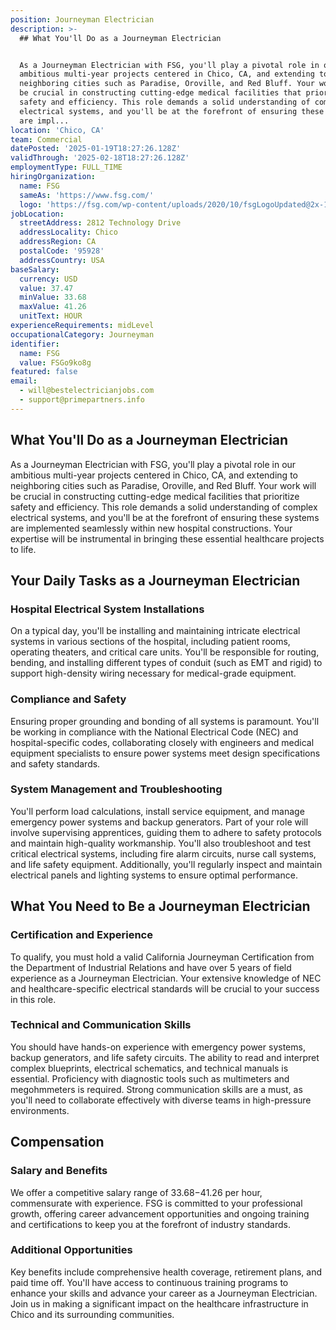 ```yaml
---
position: Journeyman Electrician
description: >-
  ## What You'll Do as a Journeyman Electrician


  As a Journeyman Electrician with FSG, you'll play a pivotal role in our
  ambitious multi-year projects centered in Chico, CA, and extending to
  neighboring cities such as Paradise, Oroville, and Red Bluff. Your work will
  be crucial in constructing cutting-edge medical facilities that prioritize
  safety and efficiency. This role demands a solid understanding of complex
  electrical systems, and you'll be at the forefront of ensuring these systems
  are impl...
location: 'Chico, CA'
team: Commercial
datePosted: '2025-01-19T18:27:26.128Z'
validThrough: '2025-02-18T18:27:26.128Z'
employmentType: FULL_TIME
hiringOrganization:
  name: FSG
  sameAs: 'https://www.fsg.com/'
  logo: 'https://fsg.com/wp-content/uploads/2020/10/fsgLogoUpdated@2x-1-2.png'
jobLocation:
  streetAddress: 2812 Technology Drive
  addressLocality: Chico
  addressRegion: CA
  postalCode: '95928'
  addressCountry: USA
baseSalary:
  currency: USD
  value: 37.47
  minValue: 33.68
  maxValue: 41.26
  unitText: HOUR
experienceRequirements: midLevel
occupationalCategory: Journeyman
identifier:
  name: FSG
  value: FSGo9ko8g
featured: false
email:
  - will@bestelectricianjobs.com
  - support@primepartners.info
---
```




## What You'll Do as a Journeyman Electrician

As a Journeyman Electrician with FSG, you'll play a pivotal role in our ambitious multi-year projects centered in Chico, CA, and extending to neighboring cities such as Paradise, Oroville, and Red Bluff. Your work will be crucial in constructing cutting-edge medical facilities that prioritize safety and efficiency. This role demands a solid understanding of complex electrical systems, and you'll be at the forefront of ensuring these systems are implemented seamlessly within new hospital constructions. Your expertise will be instrumental in bringing these essential healthcare projects to life.

## Your Daily Tasks as a Journeyman Electrician

### Hospital Electrical System Installations

On a typical day, you'll be installing and maintaining intricate electrical systems in various sections of the hospital, including patient rooms, operating theaters, and critical care units. You'll be responsible for routing, bending, and installing different types of conduit (such as EMT and rigid) to support high-density wiring necessary for medical-grade equipment.

### Compliance and Safety

Ensuring proper grounding and bonding of all systems is paramount. You'll be working in compliance with the National Electrical Code (NEC) and hospital-specific codes, collaborating closely with engineers and medical equipment specialists to ensure power systems meet design specifications and safety standards.

### System Management and Troubleshooting

You'll perform load calculations, install service equipment, and manage emergency power systems and backup generators. Part of your role will involve supervising apprentices, guiding them to adhere to safety protocols and maintain high-quality workmanship. You'll also troubleshoot and test critical electrical systems, including fire alarm circuits, nurse call systems, and life safety equipment. Additionally, you'll regularly inspect and maintain electrical panels and lighting systems to ensure optimal performance.

## What You Need to Be a Journeyman Electrician

### Certification and Experience

To qualify, you must hold a valid California Journeyman Certification from the Department of Industrial Relations and have over 5 years of field experience as a Journeyman Electrician. Your extensive knowledge of NEC and healthcare-specific electrical standards will be crucial to your success in this role.

### Technical and Communication Skills

You should have hands-on experience with emergency power systems, backup generators, and life safety circuits. The ability to read and interpret complex blueprints, electrical schematics, and technical manuals is essential. Proficiency with diagnostic tools such as multimeters and megohmmeters is required. Strong communication skills are a must, as you'll need to collaborate effectively with diverse teams in high-pressure environments.

## Compensation

### Salary and Benefits

We offer a competitive salary range of $33.68-$41.26 per hour, commensurate with experience. FSG is committed to your professional growth, offering career advancement opportunities and ongoing training and certifications to keep you at the forefront of industry standards.

### Additional Opportunities

Key benefits include comprehensive health coverage, retirement plans, and paid time off. You'll have access to continuous training programs to enhance your skills and advance your career as a Journeyman Electrician. Join us in making a significant impact on the healthcare infrastructure in Chico and its surrounding communities.